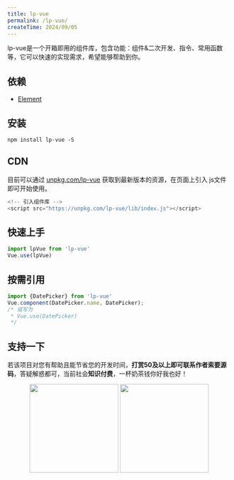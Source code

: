 ```yaml
---
title: lp-vue
permalink: /lp-vue/
createTime: 2024/09/05
---
```


lp-vue是一个开箱即用的组件库，包含功能：组件&二次开发、指令、常用函数等，它可以快速的实现需求，希望能够帮助到你。

## 依赖

- [Element](https://element.eleme.cn/#/zh-CN)

## 安装

```shell
npm install lp-vue -S
```

## CDN

 目前可以通过 [unpkg.com/lp-vue](https://unpkg.com/lp-vue/) 获取到最新版本的资源，在页面上引入 js文件即可开始使用。 

```javascript
<!-- 引入组件库 -->
<script src="https://unpkg.com/lp-vue/lib/index.js"></script>
```

## 快速上手

```javascript
import lpVue from 'lp-vue'
Vue.use(lpVue)
```

## 按需引用

```javascript
import {DatePicker} from 'lp-vue'
Vue.component(DatePicker.name, DatePicker);
/* 或写为
 * Vue.use(DatePicker)
 */
```

## 支持一下

若该项目对您有帮助且能节省您的开发时间，**打赏50及以上即可联系作者索要源码**，答疑解惑都可，当前社会**知识付费**，一杯奶茶钱你好我也好！

<p align="center">
  <img src="https://store.lingping.icu/images/qr/zanshang.jpg" width="200">
  <img src="https://store.lingping.icu/images/qr/wx.jpg" width="200">
</p>